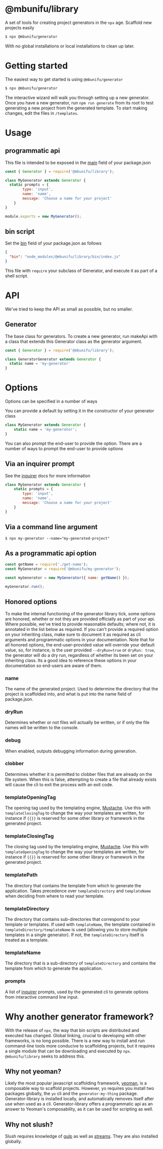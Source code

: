 # @mbunifu/library

A set of tools for creating project generators in the `npx` age.  Scaffold new projects
easily

```sh
$ npx @mbunifu/generator
```

With no global installations or local installations to clean up later.


# Getting started

The easiest way to get started is using `@mbunifu/generator`

```sh
$ npx @mbunifu/generator
```

The interactive wizard will walk you through setting up a new generator. Once you have a
new generator, run `npm run generate` from its root to test generating a new project from
the generated template. To start making changes, edit the files in `/templates`.


# Usage

## programmatic api

This file is intended to be exposed in the [main](https://docs.npmjs.com/files/package.json#main)
field of your package.json

```js
const { Generator } = require('@mbunifu/library');

class MyGenerator extends Generator {
  static prompts = {
        type: 'input',
        name: 'name',
        message: 'Choose a name for your project'
    }
}

module.exports = new MyGenerator();
```

## bin script

Set the [bin](https://docs.npmjs.com/files/package.json#bin)
field of your package.json as follows

```json
{
  "bin": "node_modules/@mbunifu/library/bin/index.js"
}
```

This file with `require` your subclass of Generator, and execute it as part of a shell script.


# API

We've tried to keep the API as small as possible, but no smaller.

## Generator

The base class for generators.  To create a new generator, run makeApi with a class
that extends this Generator class as the generator argument.

```js
const { Generator } = require('@mbunifu/library');

class GeneratorGenerator extends Generator {
  static name = 'my-generator'
}
```


# Options

Options can be specified in a number of ways

You can provide a default by setting it in the constructor of your generator class

```js
class MyGenerator extends Generator {
    static name = 'my-generator';
}
```

You can also prompt the end-user to provide the option.  There are a number of ways
to prompt the end-user to provide options

## Via an inquirer prompt

See the [inquirer](https://www.npmjs.com/package/inquirer) docs for more information

```js
class MyGenerator extends Generator {
    static prompts = {
        type: 'input',
        name: 'name',
        message: 'Choose a name for your project'
    }
}
```

## Via a command line argument

```
$ npx my-generator --name="my-generated-project"
```

## As a programmatic api option

```js
const getName = require('./get-name');
const MyGenerator = require('@mbunifu/my-generator');

const myGenerator = new MyGenerator({ name: getName() });

myGenerator.run();
```

## Honored options

To make the internal functioning of the generator library tick, some options are honored, whether
or not they are provided officially as part of your api.  Where possible, we've tried to provide
reasonable defaults; where not, it is annotated in the list below as required. If you can't provide
a required option on your inheriting class, make sure to document it as required as cli arguments
and programmatic options in your documentation.  Note that for all honored options, the
end-user-provided value will override your default value, so, for instance, is the user provided
`--dryRun=true` or `dryRun: true`, the generator will do a dry run, regardless of whether its been
set on your inheriting class.  Its a good idea to reference these options in your documentation
so end-users are aware of them.

### name

The name of the generated project.  Used to determine the directory that the project is scaffolded into,
and what is put into the name field of package.json.

### dryRun

Determines whether or not files will actually be written, or if only the file names will be written
to the console.

### debug

When enabled, outputs debugging information during generation.

### clobber

Determines whether it is permitted to clobber files that are already on the file system.  When this is
false, attempting to create a file that already exists will cause the cli to exit the process with an
exit code.

### templateOpeningTag

The opening tag used by the templating engine, [Mustache](https://www.npmjs.com/package/mustache).
Use this with `templateClosingTag` to change the way your templates are written, for instance if `{{}}` is
reserved for some other library or framework in the generated project.

### templateClosingTag

The closing tag used by the templating engine, [Mustache](https://www.npmjs.com/package/mustache).
Use this with `templateOpeningTag` to change the way your templates are written, for instance if `{{}}` is
reserved for some other library or framework in the generated project.

### templatePath

The directory that contains the template from which to generate the application.  Takes precedence over
`templateDirectory` and `templateName` when deciding from where to read your template.

### templateDirectory

The directory that contains sub-directories that correspond to your template or templates. If used with
`templateName`, the template contained in `templateDirectory/templateName` is used (allowing you to store
multiple templates in a single generator).  If not, the `templateDirectory` itself is treated as a template.

### templateName

The directory that is a sub-directory of `templateDirectory` and  contains the template from which to
generate the application.

### prompts

A list of [inquirer](https://www.npmjs.com/package/inquirer) prompts, used by the generated cli to generate
options from interactive command line input.

# Why another generator framework?

With the release of `npx`, the way that bin scripts are distributed and executed has changed. Global linking,
crucial to developing with other frameworks, is no long possible. There is a new way to install and run
command-line tools more conducive to scaffolding projects, but it requires a single module that can be
downloading and executed by `npx`. `@mbunifu/library` seeks to address this.

## Why not yeoman?

Likely the most popular javascript scaffolding framework, [yeoman](https://www.npmjs.com/package/yo),
is a composable way to scaffold projects.  However, yo requires you install two packages
globally, the `yo` cli and the `generator-my-thing` package.  Generator-library is installed
locally, and automatically removes itself after use when used as a cli.  Generator-library
offers a programmatic api as an answer to Yeoman's composability, as it can be used for
scripting as well.

## Why not slush?

Slush requires knowledge of [gulp](https://gulpjs.com/) as well as [streams](https://nodejs.org/api/stream.html).
They are also installed globally.

